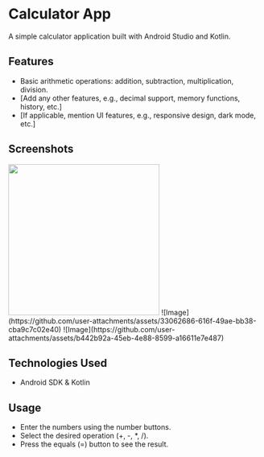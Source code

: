 # Calculator App

A simple calculator application built with Android Studio and Kotlin.

## Features

* Basic arithmetic operations: addition, subtraction, multiplication, division.
* [Add any other features, e.g., decimal support, memory functions, history, etc.]
* [If applicable, mention UI features, e.g., responsive design, dark mode, etc.]

## Screenshots

<img src="https://github.com/user-attachments/assets/eec9c344-bd9f-46bc-a038-9af2f6c6bdc8" width="300">
![Image](https://github.com/user-attachments/assets/33062686-616f-49ae-bb38-cba9c7c02e40)
![Image](https://github.com/user-attachments/assets/b442b92a-45eb-4e88-8599-a16611e7e487)

## Technologies Used

* Android SDK & Kotlin 

## Usage

* Enter the numbers using the number buttons.
* Select the desired operation (+, -, *, /).
* Press the equals (=) button to see the result.
